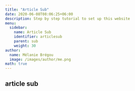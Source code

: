 ```yaml
---
title: "Article Sub"
date: 2020-06-08T08:06:25+06:00
description: Step by step tutorial to set up this website
menu:
  sidebar:
    name: Article Sub
    identifier: articlesub
    parent: sub
    weight: 30
author:
  name: Mélanie Brégou
  image: /images/author/me.png
math: true
---
```


## article sub